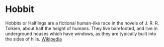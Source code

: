 # Hobbit

Hobbits or Halflings are a fictional human-like race in the novels of J. R. R. Tolkien, about half the height of humans. They live barefooted, and live in underground houses which have windows, as they are typically built into the sides of hills. [Wikipedia](https://en.wikipedia.org/wiki/Hobbit)